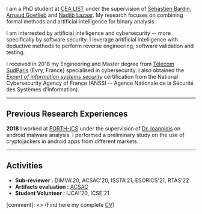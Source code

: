 
I am a PhD student at [CEA LIST](http://www-list.cea.fr/en/) under the supervision of [Sebastien Bardin](http://sebastien.bardin.free.fr/), [Arnaud Goetlieb](https://www.simula.no/people/arnaud) and [Nadjib Lazaar](http://www.lirmm.fr/~lazaar/). My research focuses on combining formal methods and artificial intelligence for binary analysis. 

I am interrested by artificial intelligence and cybersecurity -- more specifically by software security. I leverage aritificial intelligence with deductive methods to perform reverse engineering, software validation and testing.

I received in 2018 my Engineering and Master degree from [Télécom SudParis](https://www.telecom-sudparis.eu/) (Évry, France) specialised in cybersecurity. I also obtained the *[Expert of information systems security](https://www.ssi.gouv.fr/particulier/formations/titre-essi/)* certification from the National Cybersecurity Agency of France (ANSSI -- Agence Nationale de la Sécurité des Systèmes d'Information).  

------------------
## Previous Research Experiences

**2018** I worked at [FORTH-ICS](https://www.ics.forth.gr/) under the supervision of [Dr. Ioannidis](http://users.ics.forth.gr/~sotiris/) on android malware analysis. I performed a preliminary study on the use of cryptojackers in android apps from different markets. 

---------------
## Activities

* **Sub-reviewer :** DIMVA'20, ACSAC'20, ISSTA'21, ESORICS'21, RTAS'22
* **Artifacts evaluation :** [ACSAC](https://www.acsac.org/2020/committees/artifact/)
* **Student Volunteer :** IJCAI'20, ICSE'21

[comment]: <> (Find here my complete [CV](../pdf/cv.pdf))
